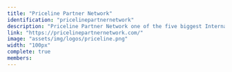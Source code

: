 ```yaml
---
title: "Priceline Partner Network"
identification: "pricelinepartnernetwork"
description: "Priceline Partner Network one of the five biggest International Online Travel Agencies."
link: "https://pricelinepartnernetwork.com/"
image: "assets/img/logos/priceline.png"
width: "100px"
complete: true
members:
---
```

